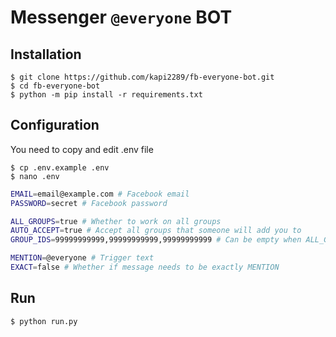 # Messenger `@everyone` BOT

## Installation

```console
$ git clone https://github.com/kapi2289/fb-everyone-bot.git
$ cd fb-everyone-bot
$ python -m pip install -r requirements.txt
```

## Configuration

You need to copy and edit .env file

```console
$ cp .env.example .env
$ nano .env
```

```bash
EMAIL=email@example.com # Facebook email
PASSWORD=secret # Facebook password

ALL_GROUPS=true # Whether to work on all groups
AUTO_ACCEPT=true # Accept all groups that someone will add you to
GROUP_IDS=99999999999,99999999999,99999999999 # Can be empty when ALL_GROUPS is true

MENTION=@everyone # Trigger text
EXACT=false # Whether if message needs to be exactly MENTION
```

## Run

```console
$ python run.py
```
